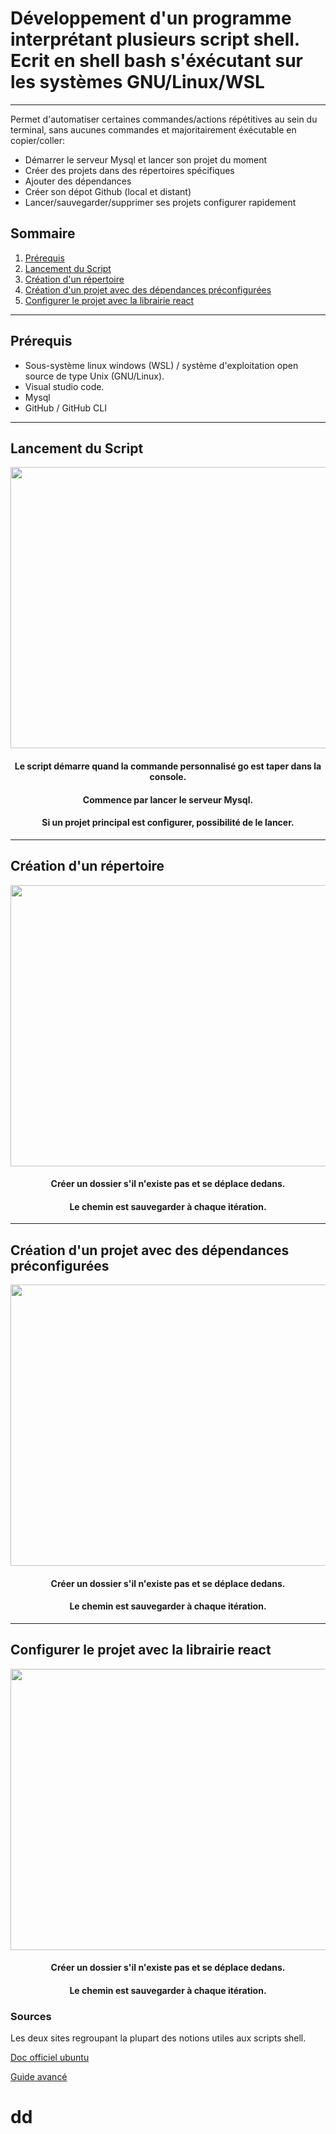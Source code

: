 
# Développement d'un programme interprétant plusieurs script shell. Ecrit en shell bash s'éxécutant sur les systèmes GNU/Linux/WSL
***

Permet d'automatiser certaines commandes/actions répétitives au sein du terminal, sans aucunes commandes et majoritairement éxécutable en copier/coller:
* Démarrer le serveur Mysql et lancer son projet du moment
* Créer des projets dans des répertoires spécifiques 
* Ajouter des dépendances
* Créer son dépot Github (local et distant)
* Lancer/sauvegarder/supprimer ses projets configurer rapidement

## Sommaire
1. [Prérequis](#prérequis)
2. [Lancement du Script](#lancement)
3. [Création d'un répertoire](#répertoire)
4. [Création d'un projet avec des dépendances préconfigurées](#full)
5. [Configurer le projet avec la librairie react](#react)

***

## Prérequis
<a name="prérequis"></a>
* Sous-système linux windows (WSL) / système d'exploitation open source de type Unix (GNU/Linux). 
* Visual studio code.
* Mysql
* GitHub / GitHub CLI

***

## Lancement du Script

<a name="lancement"></a>
<p align = "center">
  <img src = "https://imagizer.imageshack.com/img922/9017/Y351Bk.gif" width = 800 height="450">
</p>

<h4 align="center">Le script démarre quand la commande personnalisé go est taper dans la console.</h4>

<h4 align="center">Commence par lancer le serveur Mysql.</h4>

<h4 align="center">Si un projet principal est configurer, possibilité de le lancer.</h4>

***
## Création d'un répertoire
<a name="répertoire"></a>
<p align = "center">
  <img src = "https://imagizer.imageshack.com/img922/5500/bwoVzS.gif" width = 800 height="450">
</p>

<h4 align="center">Créer un dossier s'il n'existe pas et se déplace dedans.</h4>

<h4 align="center">Le chemin est sauvegarder à chaque itération.</h4>

***
## Création d'un projet avec des dépendances préconfigurées
<a name="full"></a>
<p align = "center">
  <img src = "https://imagizer.imageshack.com/img923/1964/XFb1oP.gif" width = 800 height="450">
</p>

<h4 align="center">Créer un dossier s'il n'existe pas et se déplace dedans.</h4>

<h4 align="center">Le chemin est sauvegarder à chaque itération.</h4>

***
## Configurer le projet avec la librairie react
<a name="react"></a>
<p align = "center">
  <img src = "https://imagizer.imageshack.com/img922/6449/JAVBdv.gif" width = 800 height="450">
</p>

<h4 align="center">Créer un dossier s'il n'existe pas et se déplace dedans.</h4>

<h4 align="center">Le chemin est sauvegarder à chaque itération.</h4>









### Sources
<a name="sources"></a>
Les deux sites regroupant la plupart des notions utiles aux scripts shell.

[Doc officiel ubuntu](https://doc.ubuntu-fr.org/tutoriel/script_shell)

[Guide avancé](https://abs.traduc.org/abs-fr/index.html)
# dd
